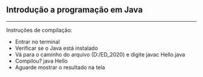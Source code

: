 ## Introdução a programação em Java

----
Instruções de compilação:

* Entrar no terminal
* Verificar se o Java está instalado
* Vá para o caminho do arquivo (D:/ED_2020) e digite javac Hello.java
* Compilou? java Hello
* Aguarde mostrar o resultado na tela
